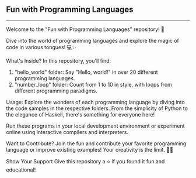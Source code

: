    ## Fun with Programming Languages ##
   -------------------------------------
Welcome to the "Fun with Programming Languages" repository! 🚀


Dive into the world of programming languages and explore the magic of code in various tongues! 💻✨


What's Inside?
In this repository, you'll find:
 1. "hello_world" folder: Say "Hello, world!" in over 20 different programming languages.
 2. "number_loop" folder: Count from 1 to 10 in style, with loops from different programming 
     paradigms.



    
Usage:
Explore the wonders of each programming language by diving into the code samples in the respective folders. From the simplicity of Python to the elegance of Haskell, there's something for everyone here!



Run these programs in your local development environment or experiment online using interactive compilers and interpreters.



Want to Contribute?
Join the fun and contribute your favorite programming language or improve existing examples! Your creativity is the limit. 🎨💡



Show Your Support
Give this repository a ⭐️ if you found it fun and educational!
